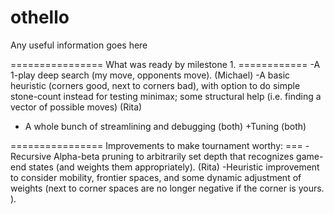 # othello
Any useful information goes here

================ What was ready by milestone 1. ============
-A 1-play deep search (my move, opponents move). (Michael)
-A basic heuristic (corners good, next to corners bad), with option to do
simple stone-count instead for testing minimax; some structural help (i.e. finding
a vector of possible moves) (Rita) 
+ A whole bunch of streamlining and debugging (both)
+Tuning (both)

================ Improvements to make tournament worthy: ===
-Recursive Alpha-beta pruning to arbitrarily set depth that recognizes game-end
states (and weights them appropriately). (Rita)
-Heuristic improvement to consider mobility, frontier spaces, and some 
dynamic adjustment of weights (next to corner spaces are no longer negative
if the corner is yours. ).
